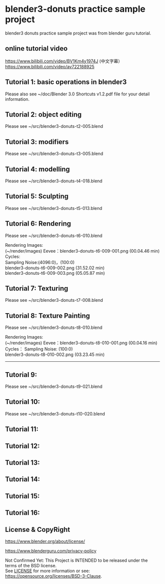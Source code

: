 # blender3-donuts practice sample project

blender3 donuts practice sample project was from blender guru tutorial.

## online tutorial video

https://www.bilibili.com/video/BV1Km4y1974J  (中文字幕）           
https://www.bilibili.com/video/av722188925  

## Tutorial 1: basic operations in blender3

Please also see ~/doc/Blender 3.0 Shortcuts v1.2.pdf file for your detail information.

## Tutorial 2: object editing

Please see ~/src/blender3-donuts-t2-005.blend  

## Tutorial 3: modifiers

Please see ~/src/blender3-donuts-t3-005.blend  

## Tutorial 4: modelling

Please see ~/src/blender3-donuts-t4-018.blend  

## Tutorial 5: Sculpting

Please see ~/src/blender3-donuts-t5-013.blend  

## Tutorial 6: Rendering

Please see ~/src/blender3-donuts-t6-010.blend  

Rendering Images:  
(~/render/images)
Eevee：blender3-donuts-t6-009-001.png (00.04.46 min)  
Cycles:  
Sampling Noise:(4096:0)，(100:0)  
blender3-donuts-t6-009-002.png (31.52.02 min)  
blender3-donuts-t6-009-003.png (05.05.87 min)  

## Tutorial 7: Texturing

Please see ~/src/blender3-donuts-t7-008.blend  

## Tutorial 8: Texture Painting

Please see ~/src/blender3-donuts-t8-010.blend  

Rendering Images:  
(~/render/images)
Eevee：blender3-donuts-t8-010-001.png (00.04.16 min)  
Cycles： 
Sampling Noise: (100:0)  
blender3-donuts-t8-010-002.png (03.23.45 min)  

---------------------------------------

## Tutorial 9:

Please see ~/src/blender3-donuts-t9-021.blend  

## Tutorial 10:

Please see ~/src/blender3-donuts-t10-020.blend  

## Tutorial 11:
## Tutorial 12:
## Tutorial 13:
## Tutorial 14:
## Tutorial 15:
## Tutorial 16:

## License & CopyRight

https://www.blender.org/about/license/  

https://www.blenderguru.com/privacy-policy  

Not Confirmed Yet:
This Project is INTENDED to be released under the terms of the BSD license.  
See [LICENSE](LICENSE.txt) for more information or see:  
https://opensource.org/licenses/BSD-3-Clause.  



